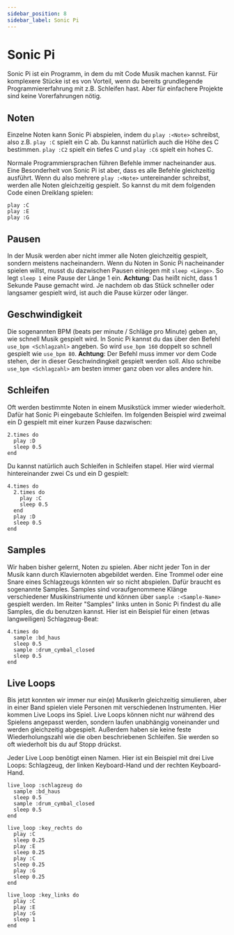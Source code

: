 ```yaml
---
sidebar_position: 8
sidebar_label: Sonic Pi
---
```


# Sonic Pi

Sonic Pi ist ein Programm, in dem du mit Code Musik machen kannst. Für komplexere Stücke ist es von Vorteil, wenn du bereits grundlegende Programmiererfahrung mit z.B. Schleifen hast. Aber für einfachere Projekte sind keine Vorerfahrungen nötig.

## Noten
Einzelne Noten kann Sonic Pi abspielen, indem du `play :<Note>` schreibst, also z.B. `play :C` spielt ein C ab. Du kannst natürlich auch die Höhe des C bestimmen. `play :C2` spielt ein tiefes C und `play :C6` spielt ein hohes C.

Normale Programmiersprachen führen Befehle immer nacheinander aus. Eine Besonderheit von Sonic Pi ist aber, dass es alle Befehle gleichzeitig ausführt. Wenn du also mehrere `play :<Note>` untereinander schreibst, werden alle Noten gleichzeitig gespielt. So kannst du mit dem folgenden Code einen Dreiklang spielen:
```
play :C
play :E
play :G
```

## Pausen
In der Musik werden aber nicht immer alle Noten gleichzeitig gespielt, sondern meistens nacheinandern. Wenn du Noten in Sonic Pi nacheinander spielen willst, musst du dazwischen Pausen einlegen mit `sleep <Länge>`. So legt `sleep 1` eine Pause der Länge 1 ein. **Achtung**: Das heißt nicht, dass 1 Sekunde Pause gemacht wird. Je nachdem ob das Stück schneller oder langsamer gespielt wird, ist auch die Pause kürzer oder länger.

## Geschwindigkeit
Die sogenannten BPM (beats per minute / Schläge pro Minute) geben an, wie schnell Musik gespielt wird. In Sonic Pi kannst du das über den Befehl `use_bpm <Schlagzahl>` angeben. So wird `use_bpm 160` doppelt so schnell gespielt wie `use_bpm 80`. **Achtung**: Der Befehl muss immer vor dem Code stehen, der in dieser Geschwindingkeit gespielt werden soll. Also schreibe `use_bpm <Schlagzahl>` am besten immer ganz oben vor alles andere hin.

## Schleifen
Oft werden bestimmte Noten in einem Musikstück immer wieder wiederholt. Dafür hat Sonic Pi eingebaute Schleifen. Im folgenden Beispiel wird zweimal ein D gespielt mit einer kurzen Pause dazwischen:
```
2.times do
  play :D
  sleep 0.5
end
```
Du kannst natürlich auch Schleifen in Schleifen stapel. Hier wird viermal hintereinander zwei Cs und ein D gespielt:
```
4.times do
  2.times do
    play :C
    sleep 0.5
  end
  play :D
  sleep 0.5
end
```

## Samples
Wir haben bisher gelernt, Noten zu spielen. Aber nicht jeder Ton in der Musik kann durch Klaviernoten abgebildet werden. Eine Trommel oder eine Snare eines Schlagzeugs könnten wir so nicht abspielen. Dafür braucht es sogenannte Samples. Samples sind voraufgenommene Klänge verschiedener Musikinstriumente und können über `sample :<Sample-Name>` gespielt werden. Im Reiter "Samples" links unten in Sonic Pi findest du alle Samples, die du benutzen kannst. Hier ist ein Beispiel für einen (etwas langweiligen) Schlagzeug-Beat:
```
4.times do
  sample :bd_haus
  sleep 0.5
  sample :drum_cymbal_closed
  sleep 0.5
end
```

## Live Loops
Bis jetzt konnten wir immer nur ein(e) MusikerIn gleichzeitig simulieren, aber in einer Band spielen viele Personen mit verschiedenen Instrumenten. Hier kommen Live Loops ins Spiel. Live Loops können nicht nur während des Spielens angepasst werden, sondern laufen unabhängig voneinander und werden gleichzeitig abgespielt. Außerdem haben sie keine feste Wiederholungszahl wie die oben beschriebenen Schleifen. Sie werden so oft wiederholt bis du auf Stopp drückst.

Jeder Live Loop benötigt einen Namen. Hier ist ein Beispiel mit drei Live Loops: Schlagzeug, der linken Keyboard-Hand und der rechten Keyboard-Hand.
```
live_loop :schlagzeug do
  sample :bd_haus
  sleep 0.5
  sample :drum_cymbal_closed
  sleep 0.5
end

live_loop :key_rechts do
  play :C
  sleep 0.25
  play :E
  sleep 0.25
  play :C
  sleep 0.25
  play :G
  sleep 0.25
end

live_loop :key_links do
  play :C
  play :E
  play :G
  sleep 1
end
```